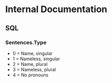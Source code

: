 # Internal Documentation

## SQL

### Sentences.Type
* 0 = Name, singular
* 1 = Nameless, singular
* 2 = Name, plural
* 3 = Nameless, plural
* 4 = No pronouns
